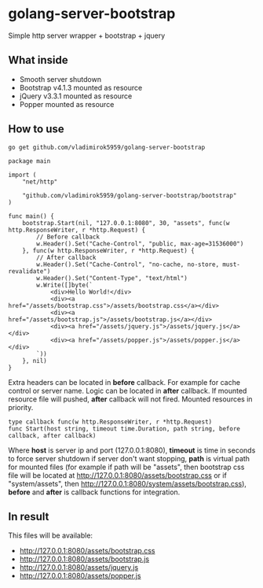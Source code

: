 # golang-server-bootstrap
Simple http server wrapper + bootstrap + jquery

## What inside
* Smooth server shutdown
* Bootstrap v4.1.3 mounted as resource
* jQuery v3.3.1 mounted as resource
* Popper mounted as resource

## How to use
```
go get github.com/vladimirok5959/golang-server-bootstrap
```
```
package main

import (
	"net/http"

	"github.com/vladimirok5959/golang-server-bootstrap/bootstrap"
)

func main() {
	bootstrap.Start(nil, "127.0.0.1:8080", 30, "assets", func(w http.ResponseWriter, r *http.Request) {
		// Before callback
		w.Header().Set("Cache-Control", "public, max-age=31536000")
	}, func(w http.ResponseWriter, r *http.Request) {
		// After callback
		w.Header().Set("Cache-Control", "no-cache, no-store, must-revalidate")
		w.Header().Set("Content-Type", "text/html")
		w.Write([]byte(`
			<div>Hello World!</div>
			<div><a href="/assets/bootstrap.css">/assets/bootstrap.css</a></div>
			<div><a href="/assets/bootstrap.js">/assets/bootstrap.js</a></div>
			<div><a href="/assets/jquery.js">/assets/jquery.js</a></div>
			<div><a href="/assets/popper.js">/assets/popper.js</a></div>
		`))
	}, nil)
}
```
Extra headers can be located in **before** callback. For example for cache control or server name. Logic can be located in **after** callback. If mounted resource file will pushed, **after** callback will not fired. Mounted resources in priority.
```
type callback func(w http.ResponseWriter, r *http.Request)
func Start(host string, timeout time.Duration, path string, before callback, after callback)
```
Where **host** is server ip and port (127.0.0.1:8080), **timeout** is time in seconds to force server shutdown if server don't want stopping, **path** is virtual path for mounted files (for example if path will be "assets", then bootstrap css file will be located at http://127.0.0.1:8080/assets/bootstrap.css or if "system/assets", then http://127.0.0.1:8080/system/assets/bootstrap.css), **before** and **after** is callback functions for integration.

## In result
This files will be available:
* http://127.0.0.1:8080/assets/bootstrap.css
* http://127.0.0.1:8080/assets/bootstrap.js
* http://127.0.0.1:8080/assets/jquery.js
* http://127.0.0.1:8080/assets/popper.js

